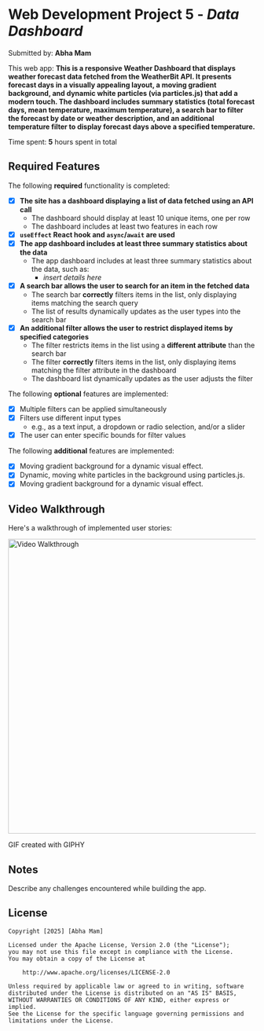 # Web Development Project 5 - *Data Dashboard*

Submitted by: **Abha Mam**

This web app: **This is a responsive Weather Dashboard that displays weather forecast data fetched from the WeatherBit API. It presents forecast days in a visually appealing layout, a moving gradient background, and dynamic white particles (via particles.js) that add a modern touch. The dashboard includes summary statistics (total forecast days, mean temperature, maximum temperature), a search bar to filter the forecast by date or weather description, and an additional temperature filter to display forecast days above a specified temperature.**

Time spent: **5** hours spent in total

## Required Features

The following **required** functionality is completed:

- [X] **The site has a dashboard displaying a list of data fetched using an API call**
  - The dashboard should display at least 10 unique items, one per row
  - The dashboard includes at least two features in each row
- [X] **`useEffect` React hook and `async`/`await` are used**
- [X] **The app dashboard includes at least three summary statistics about the data** 
  - The app dashboard includes at least three summary statistics about the data, such as:
    - *insert details here*
- [X] **A search bar allows the user to search for an item in the fetched data**
  - The search bar **correctly** filters items in the list, only displaying items matching the search query
  - The list of results dynamically updates as the user types into the search bar
- [X] **An additional filter allows the user to restrict displayed items by specified categories**
  - The filter restricts items in the list using a **different attribute** than the search bar 
  - The filter **correctly** filters items in the list, only displaying items matching the filter attribute in the dashboard
  - The dashboard list dynamically updates as the user adjusts the filter

The following **optional** features are implemented:

- [X] Multiple filters can be applied simultaneously
- [X] Filters use different input types
  - e.g., as a text input, a dropdown or radio selection, and/or a slider
- [X] The user can enter specific bounds for filter values

The following **additional** features are implemented:

- [X] Moving gradient background for a dynamic visual effect.
- [X] Dynamic, moving white particles in the background using particles.js.
- [X] Moving gradient background for a dynamic visual effect.

## Video Walkthrough

Here's a walkthrough of implemented user stories:

<img src='https://media4.giphy.com/media/v1.Y2lkPTc5MGI3NjExanB1a3pyeW9xeGNtZGo2aXE0cTZtN2ZybWFibjdxdDJ1YjI4MWV1dSZlcD12MV9pbnRlcm5hbF9naWZfYnlfaWQmY3Q9Zw/ZBErs77yebwI1xEh2D/giphy.gif' title='Video Walkthrough' width='600' alt='Video Walkthrough' />

GIF created with GIPHY 

## Notes

Describe any challenges encountered while building the app.

## License

    Copyright [2025] [Abha Mam]

    Licensed under the Apache License, Version 2.0 (the "License");
    you may not use this file except in compliance with the License.
    You may obtain a copy of the License at

        http://www.apache.org/licenses/LICENSE-2.0

    Unless required by applicable law or agreed to in writing, software
    distributed under the License is distributed on an "AS IS" BASIS,
    WITHOUT WARRANTIES OR CONDITIONS OF ANY KIND, either express or implied.
    See the License for the specific language governing permissions and
    limitations under the License.
